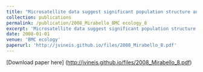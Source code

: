```yaml
---
title: "Microsatellite data suggest significant population structure and differentiation within the malaria vector Anopheles darlingi in Central and South America"
collection: publications
permalink: /publication/2008_Mirabello_BMC ecology_8
excerpt: 'Microsatellite data suggest significant population structure and differentiation within the malaria vector Anopheles darlingi in Central and South America'
date: 2008-01-01
venue: 'BMC ecology'
paperurl: 'http://jvineis.github.io/files/2008_Mirabello_8.pdf'
---
```

[Download paper here] (http://jvineis.github.io/files/2008_Mirabello_8.pdf)